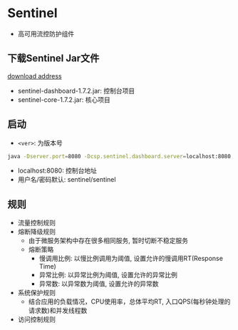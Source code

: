 # Sentinel

- 高可用流控防护组件

## 下载Sentinel Jar文件

[download address](https://github.com/alibaba/Sentinel/releases)

- sentinel-dashboard-1.7.2.jar: 控制台项目
- sentinel-core-1.7.2.jar: 核心项目

## 启动

- `<ver>`: 为版本号

```bash
java -Dserver.port=8080 -Dcsp.sentinel.dashboard.server=localhost:8080 -Dproject.name=sentinel-dashboard -jar sentinel-dashboard-<ver>.jar
```

- localhost:8080: 控制台地址
- 用户名/密码默认: sentinel/sentinel

## 规则

- 流量控制规则
- 熔断降级规则
  - 由于微服务架构中存在很多相同服务, 暂时切断不稳定服务
  - 熔断策略
    - 慢调用比例: 以慢比例调用为阈值, 设置允许的慢调用RT(Response Time)
    - 异常比例: 以异常比例为阈值, 设置允许的异常比例
    - 异常数: 以异常数为阈值, 设置允许的异常数
- 系统保护规则
  - 结合应用的负载情况，CPU使用率，总体平均RT, 入口QPS(每秒钟处理的请求数)和并发线程数
- 访问控制规则



